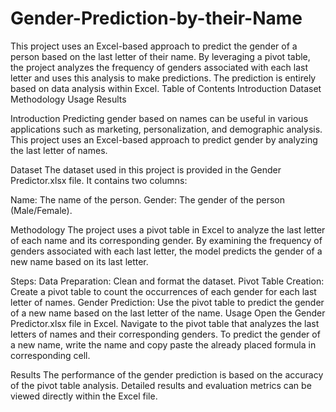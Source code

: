 # Gender-Prediction-by-their-Name
This project uses an Excel-based approach to predict the gender of a person based on the last letter of their name. By leveraging a pivot table, the project analyzes the frequency of genders associated with each last letter and uses this analysis to make predictions. The prediction is entirely based on data analysis within Excel.
Table of Contents
Introduction
Dataset
Methodology
Usage
Results

Introduction
Predicting gender based on names can be useful in various applications such as marketing, personalization, and demographic analysis. This project uses an Excel-based approach to predict gender by analyzing the last letter of names.

Dataset
The dataset used in this project is provided in the Gender Predictor.xlsx file. It contains two columns:

Name: The name of the person.
Gender: The gender of the person (Male/Female).

Methodology
The project uses a pivot table in Excel to analyze the last letter of each name and its corresponding gender. By examining the frequency of genders associated with each last letter, the model predicts the gender of a new name based on its last letter.

Steps:
Data Preparation: Clean and format the dataset.
Pivot Table Creation: Create a pivot table to count the occurrences of each gender for each last letter of names.
Gender Prediction: Use the pivot table to predict the gender of a new name based on the last letter of the name.
Usage
Open the Gender Predictor.xlsx file in Excel.
Navigate to the pivot table that analyzes the last letters of names and their corresponding genders.
To predict the gender of a new name, write the name and copy paste the already placed formula in corresponding cell.

Results
The performance of the gender prediction is based on the accuracy of the pivot table analysis. Detailed results and evaluation metrics can be viewed directly within the Excel file.

